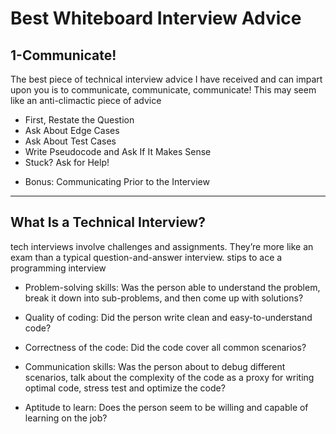 # Best Whiteboard Interview Advice
## 1-Communicate!
The best piece of technical interview advice I have received and can impart upon you is to communicate, communicate, communicate! This may seem like an anti-climactic piece of advice
- First, Restate the Question
- Ask About Edge Cases
- Ask About Test Cases
- Write Pseudocode and Ask If It Makes Sense
- Stuck? Ask for Help!
* Bonus: Communicating Prior to the Interview

-----
## What Is a Technical Interview?
tech interviews involve challenges and assignments. They’re more like an exam than a typical question-and-answer interview.
stips to ace a programming interview
* Problem-solving skills: Was the person able to understand the problem, break it down into sub-problems, and then come up with solutions?

* Quality of coding: Did the person write clean and easy-to-understand code?

* Correctness of the code: Did the code cover all common scenarios?

* Communication skills: Was the person about to debug different scenarios, talk about the complexity of the code as a proxy for writing optimal code, stress test and optimize the code?

* Aptitude to learn: Does the person seem to be willing and capable of learning on the job?